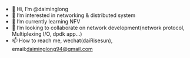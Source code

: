 - 👋 Hi, I’m @daiminglong
- 👀 I’m interested in networking & distributed system
- 🌱 I’m currently learning NFV 
- 💞️ I’m looking to collaborate on network development(network protocol, Multiplexing I/O, dpdk app...)
- 📫 How to reach me, wechat(daiRisesun), email:daiminglong94@gmail.com

<!---
daiminglong/daiminglong is a ✨ special ✨ repository because its `README.md` (this file) appears on your GitHub profile.
You can click the Preview link to take a look at your changes.
--->
